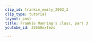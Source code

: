 ```yaml
---
clip_id: frankie_emily_2002_3
clip_type: tutorial
layout: post
title: Frankie Manning's class, part 3
youtube_id: Z26G0mxfezs

---
```


